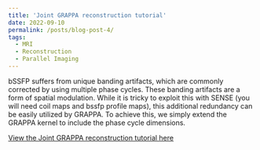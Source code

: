 ```yaml
---
title: 'Joint GRAPPA reconstruction tutorial'
date: 2022-09-10
permalink: /posts/blog-post-4/
tags:
  - MRI
  - Reconstruction
  - Parallel Imaging
---
```


bSSFP suffers from unique banding artifacts, which are commonly corrected by using multiple phase cycles. These banding artifacts are a form of spatial modulation. While it is tricky to exploit this with SENSE (you will need coil maps and bssfp profile maps), this additional redundancy can be easily utilized by GRAPPA. To achieve this, we simply extend the GRAPPA kernel to include the phase cycle dimensions.

[View the Joint GRAPPA reconstruction tutorial here](https://zimuhuo.github.io/posts/notebooks/joint_percoil_perpc.html)


